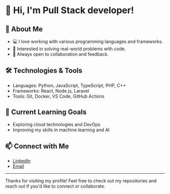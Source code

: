 # 👋 Hi, I'm Pull Stack developer!


## 🚀 About Me
- 💻 I love working with various programming languages and frameworks.
- 🎯 Interested in solving real-world problems with code.
- 🤝 Always open to collaboration and feedback.

## 🛠️ Technologies & Tools
- Languages: Python, JavaScript, TypeScript, PHP, C++
- Frameworks: React, Node.js, Laravel
- Tools: Git, Docker, VS Code, GitHub Actions


## 🌱 Current Learning Goals
- Exploring cloud technologies and DevOps
- Improving my skills in machine learning and AI

## 📫 Connect with Me
- [LinkedIn](https://www.linkedin.com/in/sherz12r)
- [Email](mailto:sherz12r@example.com)

---

Thanks for visiting my profile! Feel free to check out my repositories and reach out if you'd like to connect or collaborate.
